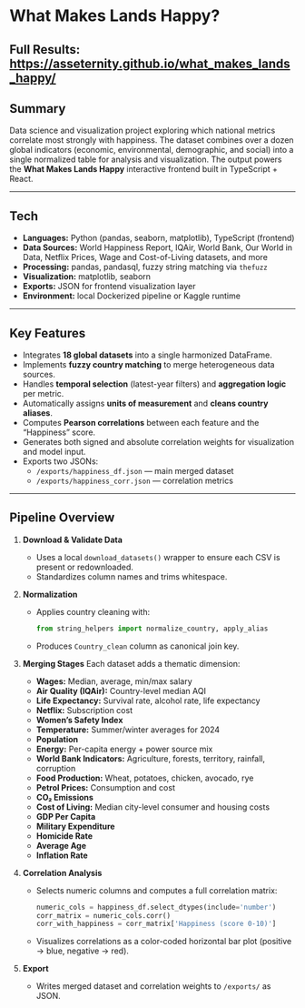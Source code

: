 # What Makes Lands Happy?

## Full Results: https://asseternity.github.io/what_makes_lands_happy/

## Summary
Data science and visualization project exploring which national metrics correlate most strongly with happiness. The dataset combines over a dozen global indicators (economic, environmental, demographic, and social) into a single normalized table for analysis and visualization. The output powers the **What Makes Lands Happy** interactive frontend built in TypeScript + React.

---

## Tech
- **Languages:** Python (pandas, seaborn, matplotlib), TypeScript (frontend)  
- **Data Sources:** World Happiness Report, IQAir, World Bank, Our World in Data, Netflix Prices, Wage and Cost-of-Living datasets, and more  
- **Processing:** pandas, pandasql, fuzzy string matching via `thefuzz`  
- **Visualization:** matplotlib, seaborn  
- **Exports:** JSON for frontend visualization layer  
- **Environment:** local Dockerized pipeline or Kaggle runtime  

---

## Key Features
- Integrates **18 global datasets** into a single harmonized DataFrame.
- Implements **fuzzy country matching** to merge heterogeneous data sources.
- Handles **temporal selection** (latest-year filters) and **aggregation logic** per metric.
- Automatically assigns **units of measurement** and **cleans country aliases**.
- Computes **Pearson correlations** between each feature and the “Happiness” score.
- Generates both signed and absolute correlation weights for visualization and model input.
- Exports two JSONs:
  - `/exports/happiness_df.json` — main merged dataset  
  - `/exports/happiness_corr.json` — correlation metrics  

---

## Pipeline Overview

1. **Download & Validate Data**
   - Uses a local `download_datasets()` wrapper to ensure each CSV is present or redownloaded.  
   - Standardizes column names and trims whitespace.  

2. **Normalization**
   - Applies country cleaning with:
     ```python
     from string_helpers import normalize_country, apply_alias
     ```
   - Produces `Country_clean` column as canonical join key.

3. **Merging Stages**
   Each dataset adds a thematic dimension:
   - **Wages:** Median, average, min/max salary
   - **Air Quality (IQAir):** Country-level median AQI
   - **Life Expectancy:** Survival rate, alcohol rate, life expectancy
   - **Netflix:** Subscription cost
   - **Women’s Safety Index**
   - **Temperature:** Summer/winter averages for 2024
   - **Population**
   - **Energy:** Per-capita energy + power source mix
   - **World Bank Indicators:** Agriculture, forests, territory, rainfall, corruption
   - **Food Production:** Wheat, potatoes, chicken, avocado, rye
   - **Petrol Prices:** Consumption and cost
   - **CO₂ Emissions**
   - **Cost of Living:** Median city-level consumer and housing costs
   - **GDP Per Capita**
   - **Military Expenditure**
   - **Homicide Rate**
   - **Average Age**
   - **Inflation Rate**

4. **Correlation Analysis**
   - Selects numeric columns and computes a full correlation matrix:
     ```python
     numeric_cols = happiness_df.select_dtypes(include='number')
     corr_matrix = numeric_cols.corr()
     corr_with_happiness = corr_matrix['Happiness (score 0-10)']
     ```
   - Visualizes correlations as a color-coded horizontal bar plot (positive → blue, negative → red).

5. **Export**
   - Writes merged dataset and correlation weights to `/exports/` as JSON.